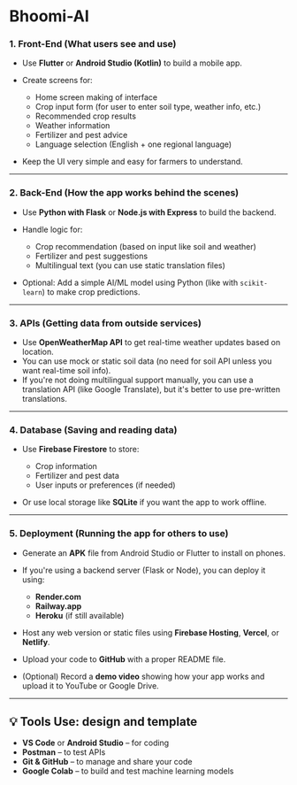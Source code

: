 # Bhoomi-AI

### 1. **Front-End (What users see and use)**
* Use **Flutter** or **Android Studio (Kotlin)** to build a mobile app.
* Create screens for:

  * Home screen making of interface
  * Crop input form (for user to enter soil type, weather info, etc.)
  * Recommended crop results
  * Weather information
  * Fertilizer and pest advice
  * Language selection (English + one regional language)
* Keep the UI very simple and easy for farmers to understand.

---

### 2. **Back-End (How the app works behind the scenes)**

* Use **Python with Flask** or **Node.js with Express** to build the backend.
* Handle logic for:

  * Crop recommendation (based on input like soil and weather)
  * Fertilizer and pest suggestions
  * Multilingual text (you can use static translation files)
* Optional: Add a simple AI/ML model using Python (like with `scikit-learn`) to make crop predictions.

---

### 3. **APIs (Getting data from outside services)**

* Use **OpenWeatherMap API** to get real-time weather updates based on location.
* You can use mock or static soil data (no need for soil API unless you want real-time soil info).
* If you're not doing multilingual support manually, you can use a translation API (like Google Translate), but it's better to use pre-written translations.

---

### 4. **Database (Saving and reading data)**

* Use **Firebase Firestore** to store:

  * Crop information
  * Fertilizer and pest data
  * User inputs or preferences (if needed)
* Or use local storage like **SQLite** if you want the app to work offline.

---

### 5. **Deployment (Running the app for others to use)**

* Generate an **APK** file from Android Studio or Flutter to install on phones.
* If you're using a backend server (Flask or Node), you can deploy it using:

  * **Render.com**
  * **Railway.app**
  * **Heroku** (if still available)
* Host any web version or static files using **Firebase Hosting**, **Vercel**, or **Netlify**.
* Upload your code to **GitHub** with a proper README file.
* (Optional) Record a **demo video** showing how your app works and upload it to YouTube or Google Drive.

---

## 💡 Tools Use: design and template

* **VS Code** or **Android Studio** – for coding
* **Postman** – to test APIs
* **Git & GitHub** – to manage and share your code
* **Google Colab** – to build and test machine learning models

